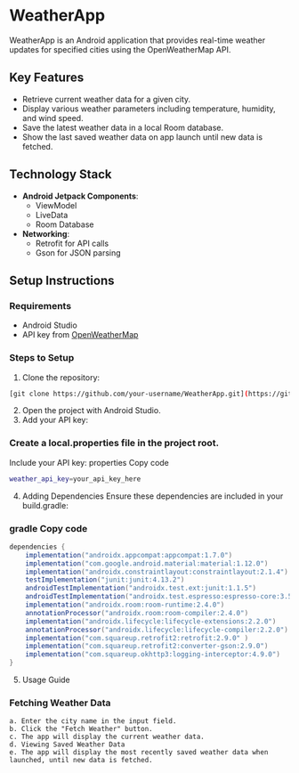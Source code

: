 # WeatherApp

WeatherApp is an Android application that provides real-time weather updates for specified cities using the OpenWeatherMap API.

## Key Features

- Retrieve current weather data for a given city.
- Display various weather parameters including temperature, humidity, and wind speed.
- Save the latest weather data in a local Room database.
- Show the last saved weather data on app launch until new data is fetched.

## Technology Stack

- **Android Jetpack Components**:
  - ViewModel
  - LiveData
  - Room Database
- **Networking**:
  - Retrofit for API calls
  - Gson for JSON parsing

## Setup Instructions

### Requirements

- Android Studio
- API key from [OpenWeatherMap](https://openweathermap.org/api)

### Steps to Setup

1. Clone the repository:

```bash
[git clone https://github.com/your-username/WeatherApp.git](https://github.com/xclusive43/WeatherApp_Assignment.git)
```
2. Open the project with Android Studio.
3. Add your API key:

### Create a local.properties file in the project root.
Include your API key:
properties
Copy code
```bash
weather_api_key=your_api_key_here
```

4. Adding Dependencies
Ensure these dependencies are included in your build.gradle:

### gradle Copy code
```gradle
dependencies {
    implementation("androidx.appcompat:appcompat:1.7.0")
    implementation("com.google.android.material:material:1.12.0")
    implementation("androidx.constraintlayout:constraintlayout:2.1.4")
    testImplementation("junit:junit:4.13.2")
    androidTestImplementation("androidx.test.ext:junit:1.1.5")
    androidTestImplementation("androidx.test.espresso:espresso-core:3.5.1")
    implementation("androidx.room:room-runtime:2.4.0")
    annotationProcessor("androidx.room:room-compiler:2.4.0")
    implementation("androidx.lifecycle:lifecycle-extensions:2.2.0")
    annotationProcessor("androidx.lifecycle:lifecycle-compiler:2.2.0")
    implementation("com.squareup.retrofit2:retrofit:2.9.0" )
    implementation("com.squareup.retrofit2:converter-gson:2.9.0")
    implementation("com.squareup.okhttp3:logging-interceptor:4.9.0")
}
```
5. Usage Guide
### Fetching Weather Data
    a. Enter the city name in the input field.
    b. Click the "Fetch Weather" button.
    c. The app will display the current weather data.
    d. Viewing Saved Weather Data
    e. The app will display the most recently saved weather data when launched, until new data is fetched.

